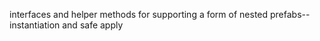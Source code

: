 interfaces and helper methods for supporting a form of nested prefabs--instantiation and safe apply
